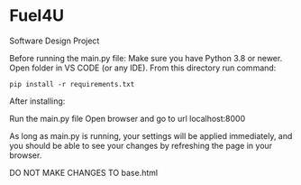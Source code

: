 # Fuel4U
 Software Design Project

Before running the main.py file:
Make sure you have Python 3.8 or newer.
Open folder in VS CODE (or any IDE).
From this directory run command:

    pip install -r requirements.txt

After installing:

Run the main.py file
Open browser and go to url localhost:8000

As long as main.py is running, your settings will be applied immediately, and you should be able to see your changes by refreshing the page in your browser.

DO NOT MAKE CHANGES TO base.html